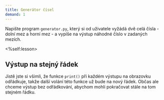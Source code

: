 ```yaml
---  
title: Generátor čísel  
demand: 1  
---  
```


Napište program `generator.py`, který si od uživatele vyžádá dvě celá čísla -
dolní mez a horní mez - a vypíše na výstup náhodné číslo v zadaných mezích.

<%self:lesson>

## Výstup na stejný řádek

Jistě jste si všimli, že funkce `print()` při každém výstupu na obrazovku
odřádkuje, takže další volání této funkce už bude na nový řádek. Občas ale
chceme výstup bez odřádkování, abychom mohli pokračovat stále na tom stejném
řádku.

